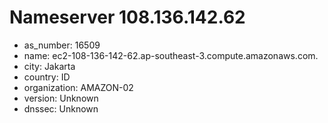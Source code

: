# Nameserver 108.136.142.62

* as_number: 16509
* name: ec2-108-136-142-62.ap-southeast-3.compute.amazonaws.com.
* city: Jakarta
* country: ID
* organization: AMAZON-02
* version: Unknown
* dnssec: Unknown
